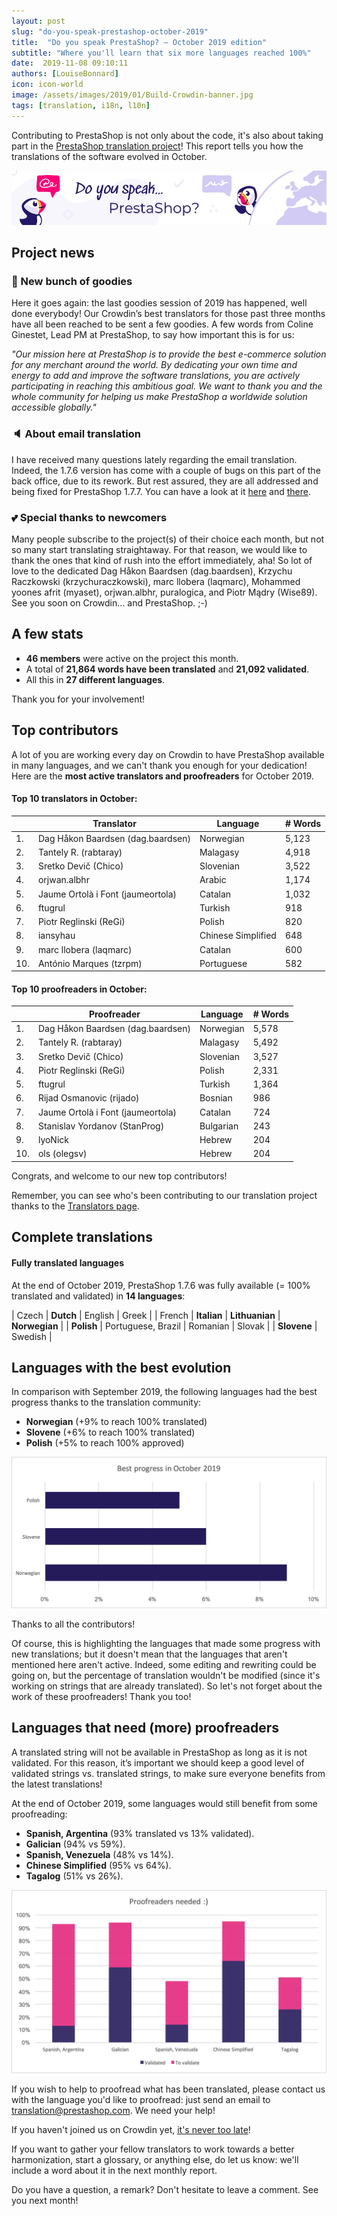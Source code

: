 ```yaml
---
layout: post
slug: "do-you-speak-prestashop-october-2019"
title:  "Do you speak PrestaShop? – October 2019 edition"
subtitle: "Where you'll learn that six more languages reached 100%"
date:  2019-11-08 09:10:11
authors: [LouiseBonnard]
icon: icon-world
image: /assets/images/2019/01/Build-Crowdin-banner.jpg
tags: [translation, i18n, l10n]
---
```


Contributing to PrestaShop is not only about the code, it's also about taking part in the [PrestaShop translation project](https://crowdin.com/project/prestashop-official)! This report tells you how the translations of the software evolved in October.

![Crowdin Monthly banner](/assets/images/2019/01/Build-Crowdin-banner.jpg)

## Project news


### :wave: New bunch of goodies  

Here it goes again: the last goodies session of 2019 has happened, well done everybody! Our Crowdin’s best translators for those past three months have all been reached to be sent a few goodies. A few words from Coline Ginestet, Lead PM at PrestaShop, to say how important this is for us: 

*"Our mission here at PrestaShop is to provide the best e-commerce solution for any merchant around the world. By dedicating your own time and energy to add and improve the software translations, you are actively participating in reaching this ambitious goal. We want to thank you and the whole community for helping us make PrestaShop a worldwide solution accessible globally."*


### :speaker: About email translation 

I have received many questions lately regarding the email translation. Indeed, the 1.7.6 version has come with a couple of bugs on this part of the back office, due to its rework. But rest assured, they are all addressed and being fixed for PrestaShop 1.7.7. You can have a look at it [here](https://github.com/PrestaShop/PrestaShop/pull/14809) and [there](https://github.com/PrestaShop/PrestaShop/pull/16294).


### :two_hearts: Special thanks to newcomers

Many people subscribe to the project(s) of their choice each month, but not so many start translating straightaway. For that reason, we would like to thank the ones that kind of rush into the effort immediately, aha! So lot of love to the dedicated Dag Håkon Baardsen (dag.baardsen), Krzychu Raczkowski (krzychuraczkowski), marc llobera (laqmarc), Mohammed yoones afrit (myaset), orjwan.albhr, puralogica, and Piotr Mądry (Wise89). See you soon on Crowdin… and PrestaShop. ;-)


## A few stats
 
* **46 members** were active on the project this month.
* A total of **21,864 words have been translated** and **21,092 validated**.
* All this in **27 different languages**.
 
Thank you for your involvement!
 

## Top contributors
 
A lot of you are working every day on Crowdin to have PrestaShop available in many languages, and we can't thank you enough for your dedication! Here are the **most active translators and proofreaders** for October 2019.

#### Top 10 translators in October:
 
| |Translator | Language | # Words
|-|---------- | -------- | ----------------
 1. | Dag Håkon Baardsen (dag.baardsen) | Norwegian | 5,123
 2. | Tantely R. (rabtaray) | Malagasy | 4,918
 3. | Sretko Devič (Chico) | Slovenian | 3,522
 4. | orjwan.albhr | Arabic | 1,174
 5. | Jaume Ortolà i Font (jaumeortola) | Catalan | 1,032
 6. | ftugrul | Turkish | 918
 7. | Piotr Reglinski (ReGi) | Polish | 820
 8. | iansyhau | Chinese Simplified | 648
 9. | marc llobera (laqmarc) | Catalan | 600
10. | António Marques (tzrpm) | Portuguese | 582
 
 
#### Top 10 proofreaders in October:
 
| | Proofreader | Language | # Words
|-| ---------- | -------- | ----------------
 1. | Dag Håkon Baardsen (dag.baardsen) | Norwegian | 5,578
 2. | Tantely R. (rabtaray) | Malagasy | 5,492
 3. | Sretko Devič (Chico) | Slovenian | 3,527
 4. | Piotr Reglinski (ReGi) | Polish | 2,331
 5. | ftugrul | Turkish | 1,364
 6. | Rijad Osmanovic (rijado) | Bosnian | 986
 7. | Jaume Ortolà i Font (jaumeortola) | Catalan | 724
 8. | Stanislav Yordanov (StanProg) | Bulgarian | 243
 9. | lyoNick | Hebrew | 204
10. | ols (olegsv) | Hebrew | 204

Congrats, and welcome to our new top contributors!
 
Remember, you can see who's been contributing to our translation project thanks to the [Translators page](http://translators.prestashop.com/).
 
 
## Complete translations
 
#### Fully translated languages
 
At the end of October 2019, PrestaShop 1.7.6 was fully available (= 100% translated and validated) in **14 languages**:
 
| Czech | **Dutch** | English | Greek |
| French | **Italian** | **Lithuanian** | **Norwegian** |
| **Polish** | Portuguese, Brazil | Romanian | Slovak |
| **Slovene** | Swedish |
 
 
## Languages with the best evolution
 
In comparison with September 2019, the following languages had the best progress thanks to the translation community:
 
* **Norwegian** (+9% to reach 100% translated)
* **Slovene** (+6% to reach 100% translated)
* **Polish** (+5% to reach 100% approved)
 
![Best translation progress for October 2019](/assets/images/2019/11/Build-Crowdin-progress-October19.png)
 
Thanks to all the contributors!
 
Of course, this is highlighting the languages that made some progress with new translations; but it doesn't mean that the languages that aren't mentioned here aren't active. Indeed, some editing and rewriting could be going on, but the percentage of translation wouldn't be modified (since it's working on strings that are already translated). So let's not forget about the work of these proofreaders! Thank you too!
 
 
## Languages that need (more) proofreaders
 
A translated string will not be available in PrestaShop as long as it is not validated. For this reason, it’s important we should keep a good level of validated strings vs. translated strings, to make sure everyone benefits from the latest translations!
 
At the end of October 2019, some languages would still benefit from some proofreading:
 
* **Spanish, Argentina** (93% translated vs 13% validated).
* **Galician** (94% vs 59%).
* **Spanish, Venezuela** (48% vs 14%).
* **Chinese Simplified** (95% vs 64%).
* **Tagalog** (51% vs 26%).
 
![Languages that need proofreading](/assets/images/2019/11/Build-Crowdin-proofreading-October19.png)
 
If you wish to help to proofread what has been translated, please contact us with the language you'd like to proofread: just send an email to translation@prestashop.com. We need your help! 
 
If you haven't joined us on Crowdin yet, [it's never too late](https://crowdin.com/project/prestashop-official)!
 
If you want to gather your fellow translators to work towards a better harmonization, start a glossary, or anything else, do let us know: we'll include a word about it in the next monthly report.
 
Do you have a question, a remark? Don't hesitate to leave a comment. See you next month!
